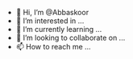 - 👋 Hi, I’m @Abbaskoor
- 👀 I’m interested in ...
- 🌱 I’m currently learning ...
- 💞️ I’m looking to collaborate on ...
- 📫 How to reach me ...

<!---
Abbaskoor/Abbaskoor is a ✨ special ✨ repository because its `README.md` (this file) appears on your GitHub profile.
You can click the Preview link to take a look at your changes.
--->
